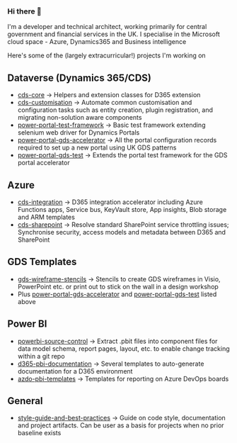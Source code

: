 ### Hi there 👋

I'm a developer and technical architect, working primarily for central government and financial services in the UK. I specialise in the Microsoft cloud space - Azure, Dynamics365 and Business intelligence 

Here's some of the (largely extracurricular!) projects I'm working on

## Dataverse (Dynamics 365/CDS)

- [cds-core](https://github.com/Cloud-Awesome/cds-core) -> Helpers and extension classes for D365 extension
- [cds-customisation](https://github.com/Cloud-Awesome/cds-customisation) -> Automate common customisation and configuration tasks such as entity creation, plugin registration, and migrating non-solution aware components
- [power-portal-test-framework](https://github.com/Cloud-Awesome/power-portal-test-framework) -> Basic test framework extending selenium web driver for Dynamics Portals
- [power-portal-gds-accelerator](https://github.com/Cloud-Awesome/d365-portals-gds) -> All the portal configuration records required to set up a new portal using UK GDS patterns
- [power-portal-gds-test](https://github.com/Cloud-Awesome/d365-portals-gds-test) -> Extends the portal test framework for the GDS portal accelerator

## Azure

- [cds-integration](https://github.com/Cloud-Awesome/cds-integration) -> D365 integration accelerator including Azure Functions apps, Service bus, KeyVault store, App insights, Blob storage and ARM templates
- [cds-sharepoint](https://github.com/Cloud-Awesome/cds-sharepoint) -> Resolve standard SharePoint service throttling issues; Synchronise security, access models and metadata between D365 and SharePoint

## GDS Templates

- [gds-wireframe-stencils](https://github.com/Cloud-Awesome/gds-wireframe-stencils) -> Stencils to create GDS wireframes in Visio, PowerPoint etc. or print out to stick on the wall in a design workshop
- Plus [power-portal-gds-accelerator](https://github.com/Cloud-Awesome/power-portal-gds-framework) and [power-portal-gds-test](https://github.com/Cloud-Awesome/power-portal-gds-test) listed above

## Power BI

- [powerbi-source-control]() -> Extract .pbit files into component files for data model schema, report pages, layout, etc. to enable change tracking within a git repo
- [d365-pbi-documentation](https://github.com/Cloud-Awesome/d365-pbi-documentation) -> Several templates to auto-generate documentation for a D365 environment 
- [azdo-pbi-templates]() -> Templates for reporting on Azure DevOps boards

## General

- [style-guide-and-best-practices](https://github.com/Cloud-Awesome/Cloud-Awesome/blob/master/documentation/style-guide.md) -> Guide on code style, documentation and project artifacts. Can be user as a basis for projects when no prior baseline exists
